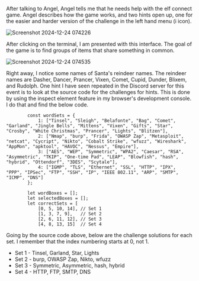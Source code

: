 After talking to Angel, Angel tells me that he needs help with the elf connect game. Angel describes how the game works, and two hints open up, one for the easier and harder version of the challenge in the left hand menu (i icon). 

![Screenshot 2024-12-24 074226](https://github.com/user-attachments/assets/2832e4b3-eda5-4d64-9969-678749774857)

After clicking on the terminal, I am presented with this interface. The goal of the game is to find groups of items that share something in common. 

![Screenshot 2024-12-24 074535](https://github.com/user-attachments/assets/ed325afd-c57d-431a-868e-b10d63e61bda)

Right away, I notice some names of Santa's reindeer names. The reindeer names are Dasher, Dancer, Prancer, Vixen, Comet, Cupid, Dunder, Blixem, and Rudolph. One hint I have seen repeated in the Discord server for this event is to look at the source code for the challenges for hints. This is done by using the inspect element feature in my browser's development console. I do that and find the below code.

```
        const wordSets = {
            1: ["Tinsel", "Sleigh", "Belafonte", "Bag", "Comet", "Garland", "Jingle Bells", "Mittens", "Vixen", "Gifts", "Star", "Crosby", "White Christmas", "Prancer", "Lights", "Blitzen"],
            2: ["Nmap", "burp", "Frida", "OWASP Zap", "Metasploit", "netcat", "Cycript", "Nikto", "Cobalt Strike", "wfuzz", "Wireshark", "AppMon", "apktool", "HAVOC", "Nessus", "Empire"],
            3: ["AES", "WEP", "Symmetric", "WPA2", "Caesar", "RSA", "Asymmetric", "TKIP", "One-time Pad", "LEAP", "Blowfish", "hash", "hybrid", "Ottendorf", "3DES", "Scytale"],
            4: ["IGMP", "TLS", "Ethernet", "SSL", "HTTP", "IPX", "PPP", "IPSec", "FTP", "SSH", "IP", "IEEE 802.11", "ARP", "SMTP", "ICMP", "DNS"]
        };

        let wordBoxes = [];
        let selectedBoxes = [];
        let correctSets = [
            [0, 5, 10, 14], // Set 1
            [1, 3, 7, 9],   // Set 2
            [2, 6, 11, 12], // Set 3
            [4, 8, 13, 15]  // Set 4
```

Going by the source code above, below are the challenge solutions for each set. I remember that the index numbering starts at 0, not 1. 
* Set 1 - Tinsel, Garland, Star, Lights
* Set 2 - burp, OWASP Zap, Nikto, wfuzz
* Set 3 - Symmetric, Asymmetric, hash, hybrid
* Set 4 - HTTP, FTP, SMTP, DNS
